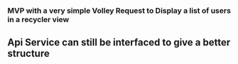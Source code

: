 ### MVP with a very simple Volley Request to Display a list of users in a recycler view

## Api Service can still be interfaced to give a better structure


